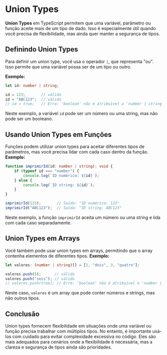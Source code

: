 # Union Types

**Union Types** em TypeScript permitem que uma variável, parâmetro ou função aceite mais de um tipo de dado. Isso é especialmente útil quando você precisa de flexibilidade, mas ainda quer manter a segurança de tipos.

## Definindo Union Types

Para definir um union type, você usa o operador `|`, que representa "ou". Isso permite que uma variável possa ser de um tipo ou outro.

**Exemplo:**

```typescript
let id: number | string;

id = 123;       // válido
id = "ABC123";  // válido
// id = true;   // Erro: 'boolean' não é atribuível a 'number | string'
```
Neste exemplo, a variável `id` pode ser um número ou uma string, mas não pode ser um booleano.
## Usando Union Types em Funções 

Funções podem utilizar union types para aceitar diferentes tipos de parâmetros, mas você precisa lidar com cada caso dentro da função.
**Exemplo:** 

```typescript
function imprimirId(id: number | string): void {
    if (typeof id === "number") {
        console.log(`ID numérico: ${id}`);
    } else {
        console.log(`ID string: ${id}`);
    }
}

imprimirId(123);       // Saída: "ID numérico: 123"
imprimirId("ABC123");  // Saída: "ID string: ABC123"
```
Neste exemplo, a função `imprimirId` aceita um número ou uma string e lida com cada caso separadamente.
## Union Types em Arrays 

Você também pode usar union types em arrays, permitindo que o array contenha elementos de diferentes tipos.
**Exemplo:** 

```typescript
let valores: (number | string)[] = [1, "dois", 3, "quatro"];

valores.push(5);      // válido
valores.push("seis"); // válido
// valores.push(true); // Erro: 'boolean' não é atribuível a 'number | string'
```
Neste caso, `valores` é um array que pode conter números e strings, mas não outros tipos.
## Conclusão 

Union types fornecem flexibilidade em situações onde uma variável ou função precisa trabalhar com múltiplos tipos. No entanto, é importante usá-los com cuidado para evitar complexidade excessiva no código. Eles são mais adequados para cenários onde a flexibilidade é necessária, mas a clareza e segurança de tipos ainda são prioridades.